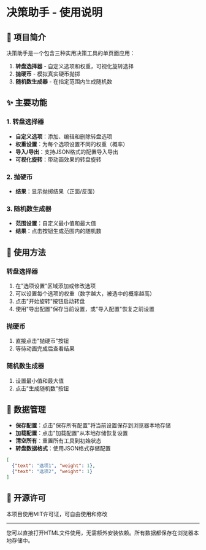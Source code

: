 # 决策助手 - 使用说明

## 📌 项目简介
决策助手是一个包含三种实用决策工具的单页面应用：
1. **转盘选择器** - 自定义选项和权重，可视化旋转选择
2. **抛硬币** - 模拟真实硬币抛掷
3. **随机数生成器** - 在指定范围内生成随机数

## ✨ 主要功能

### 1. 转盘选择器
- **自定义选项**：添加、编辑和删除转盘选项
- **权重设置**：为每个选项设置不同的权重（概率）
- **导入/导出**：支持JSON格式的配置导入导出
- **可视化旋转**：带动画效果的转盘旋转

### 2. 抛硬币
- **结果**：显示抛掷结果（正面/反面）

### 3. 随机数生成器
- **范围设置**：自定义最小值和最大值
- **结果**：点击按钮生成范围内的随机数

## 🚀 使用方法

### 转盘选择器
1. 在"选项设置"区域添加或修改选项
2. 可以设置每个选项的权重（数字越大，被选中的概率越高）
3. 点击"开始旋转"按钮启动转盘
4. 使用"导出配置"保存当前设置，或"导入配置"恢复之前设置

### 抛硬币
1. 直接点击"抛硬币"按钮
2. 等待动画完成后查看结果

### 随机数生成器
1. 设置最小值和最大值
2. 点击"生成随机数"按钮

## 💾 数据管理
- **保存配置**：点击"保存所有配置"将当前设置保存到浏览器本地存储
- **加载配置**：点击"加载配置"从本地存储恢复设置
- **清空所有**：重置所有工具到初始状态
- **转盘数据格式**：使用JSON格式存储配置
```json
[
  {"text": "选项1", "weight": 1},
  {"text": "选项2", "weight": 1}
]
```

## 📜 开源许可
本项目使用MIT许可证，可自由使用和修改

---

您可以直接打开HTML文件使用，无需额外安装依赖。所有数据都保存在浏览器本地存储中。
